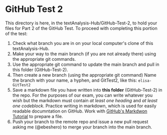 # GitHub Test 2

This directory is here, in the textAnalysis-Hub/GitHub-Test-2, to hold your files for Part 2 of the GitHub Test. 
To proceed with completing this portion of the test:

1. Check what branch you are in on your local computer's clone of this textAnalysis-Hub.
1. Make your way to the main branch (if you are not already there) using the appropriate git commands. 
1. Use the appropriate git command to update the main branch and pull in this folder (GitHub-Test-2).
1. Then create a new branch (using the appropriate git command) Name the branch with your name, a hyphen, and GitTest2, like this: `elisa-GitTest2`
1. Save a markdown file you have written into **this folder** (GitHub-Test-2) in the repo. For the purposes of our exam, you can write whatever you wish but the markdown must contain *at least one heading* and *at least one codeblock*. Practice writing in markdown, which is used for easily readable documntation on GitHub. Work with [GitHub's Markdwon Tutorial](https://docs.github.com/en/get-started/writing-on-github/getting-started-with-writing-and-formatting-on-github/basic-writing-and-formatting-syntax) to prepare a file. 
1. Push your branch to the remote repo and issue a new pull request asking me (@ebeshero) to merge your branch into the main branch.
